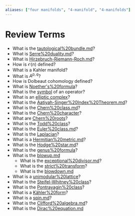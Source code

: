 ```yaml
---
aliases: ["four manifolds", "4-manifold", "4-manifolds"]
---
```


# Review Terms
-   What is the [tautological%20bundle.md](tautological%20bundle.md)?
-  What is [Serre%20duality.md](Serre%20duality.md)?
-   What is [Hirzebruch-Riemann-Roch.md](Hirzebruch-Riemann-Roch.md)?
-   How is $\mathcal{O}(n)$ defined?
-   What is a Kahler manifold?
-   What is $A^{p, q}$?
-   How is Dolbeaut cohomology defined?
-   What is [Noether's%20formula](Noether's%20formula)?
-   What is the [symbol](symbol.md) of an operator?
-   What is an [elliptic complex](elliptic%20complex.md)?
-   What is the [Aatiyah-Singer%20Index%20Theorem.md](Aatiyah-Singer%20Index%20Theorem.md)?
-   What is the [Chern%20class.md](Chern%20class.md)?
-   What is the [Chern%20character](Chern%20character)?
-   What are [Chern%20roots](Chern%20roots)?
-   What is the [Todd%20class](Todd%20class)?
-   What is the [Euler%20class.md](Euler%20class.md)?
-   What is the [Laplacian](Laplacian)?
-   What is a [Hermitian%20metric.md](Hermitian%20metric.md)?
-   What is the [Hodge%20star.md](Hodge%20star.md)?
-   What is the [genus%20formula](genus%20formula)?
-   What is the [blowup.md](blowup.md)
	-   What is the [exceptional%20divisor.md](exceptional%20divisor.md)?
	-   What is the [strict%20transform](strict%20transform)?
	-   What is the [blowdown.md](blowdown.md)
-   What is a [unimodular%20lattice](unimodular%20lattice)?
-   What is the [Steifel-Whitney%20class](Steifel-Whitney%20class)?
-   What is the [Pontrayagin%20class](Pontrayagin%20class)?
-   What is a [Kähler%20form](Kahler.md)?
-   What is a [spin.md](spin.md)?
-   What is the [Clifford%20algebra.md](Clifford%20algebra.md)?
-   What is the [Dirac%20equation.md](Dirac%20equation.md)